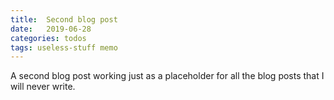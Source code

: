```yaml
---
title:  Second blog post
date:   2019-06-28
categories: todos
tags: useless-stuff memo
---
```


A second blog post working just as a placeholder for all the blog posts that I will never write.
